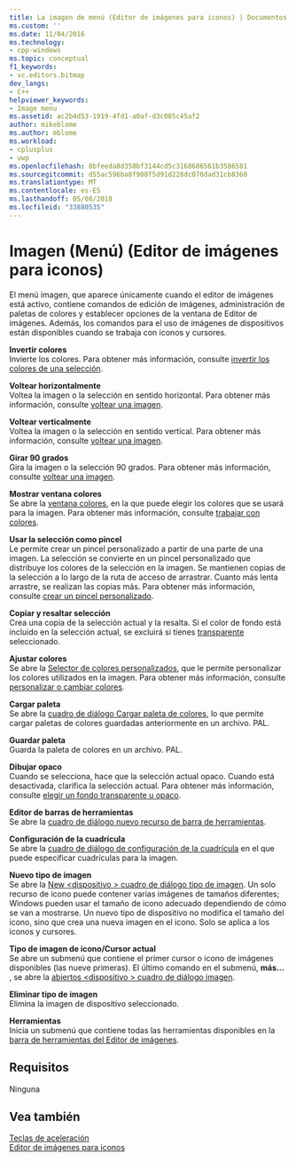 ```yaml
---
title: La imagen de menú (Editor de imágenes para iconos) | Documentos de Microsoft
ms.custom: ''
ms.date: 11/04/2016
ms.technology:
- cpp-windows
ms.topic: conceptual
f1_keywords:
- vc.editors.bitmap
dev_langs:
- C++
helpviewer_keywords:
- Image menu
ms.assetid: ac2b4d53-1919-4fd1-a0af-d3c085c45af2
author: mikeblome
ms.author: mblome
ms.workload:
- cplusplus
- uwp
ms.openlocfilehash: 8bfeeda8d358bf3144cd5c3168686561b3586581
ms.sourcegitcommit: d55ac596ba8f908f5d91d228dc070dad31cb8360
ms.translationtype: MT
ms.contentlocale: es-ES
ms.lasthandoff: 05/08/2018
ms.locfileid: "33880535"
---
```

# <a name="image-menu-image-editor-for-icons"></a>Imagen (Menú) (Editor de imágenes para iconos)
El menú imagen, que aparece únicamente cuando el editor de imágenes está activo, contiene comandos de edición de imágenes, administración de paletas de colores y establecer opciones de la ventana de Editor de imágenes. Además, los comandos para el uso de imágenes de dispositivos están disponibles cuando se trabaja con iconos y cursores.  
  
 **Invertir colores**  
 Invierte los colores. Para obtener más información, consulte [invertir los colores de una selección](../windows/inverting-the-colors-in-a-selection-image-editor-for-icons.md).  
  
 **Voltear horizontalmente**  
 Voltea la imagen o la selección en sentido horizontal. Para obtener más información, consulte [voltear una imagen](../windows/flipping-an-image-image-editor-for-icons.md).  
  
 **Voltear verticalmente**  
 Voltea la imagen o la selección en sentido vertical. Para obtener más información, consulte [voltear una imagen](../windows/flipping-an-image-image-editor-for-icons.md).  
  
 **Girar 90 grados**  
 Gira la imagen o la selección 90 grados. Para obtener más información, consulte [voltear una imagen](../windows/flipping-an-image-image-editor-for-icons.md).  
  
 **Mostrar ventana colores**  
 Se abre la [ventana colores](../windows/colors-window-image-editor-for-icons.md), en la que puede elegir los colores que se usará para la imagen. Para obtener más información, consulte [trabajar con colores](../windows/working-with-color-image-editor-for-icons.md).  
  
 **Usar la selección como pincel**  
 Le permite crear un pincel personalizado a partir de una parte de una imagen. La selección se convierte en un pincel personalizado que distribuye los colores de la selección en la imagen. Se mantienen copias de la selección a lo largo de la ruta de acceso de arrastrar. Cuanto más lenta arrastre, se realizan las copias más. Para obtener más información, consulte [crear un pincel personalizado](../windows/creating-a-custom-brush-image-editor-for-icons.md).  
  
 **Copiar y resaltar selección**  
 Crea una copia de la selección actual y la resalta. Si el color de fondo está incluido en la selección actual, se excluirá si tienes [transparente](../windows/choosing-a-transparent-or-opaque-background-image-editor-for-icons.md) seleccionado.  
  
 **Ajustar colores**  
 Se abre la [Selector de colores personalizados](../windows/custom-color-selector-dialog-box-image-editor-for-icons.md), que le permite personalizar los colores utilizados en la imagen. Para obtener más información, consulte [personalizar o cambiar colores](../windows/customizing-or-changing-colors-image-editor-for-icons.md).  
  
 **Cargar paleta**  
 Se abre la [cuadro de diálogo Cargar paleta de colores](../windows/load-palette-colors-dialog-box-image-editor-for-icons.md), lo que permite cargar paletas de colores guardadas anteriormente en un archivo. PAL.  
  
 **Guardar paleta**  
 Guarda la paleta de colores en un archivo. PAL.  
  
 **Dibujar opaco**  
 Cuando se selecciona, hace que la selección actual opaco. Cuando está desactivada, clarifica la selección actual. Para obtener más información, consulte [elegir un fondo transparente u opaco](../windows/choosing-a-transparent-or-opaque-background-image-editor-for-icons.md).  
  
 **Editor de barras de herramientas**  
 Se abre la [cuadro de diálogo nuevo recurso de barra de herramientas](../windows/new-toolbar-resource-dialog-box.md).  
  
 **Configuración de la cuadrícula**  
 Se abre la [cuadro de diálogo de configuración de la cuadrícula](../windows/grid-settings-dialog-box-image-editor-for-icons.md) en el que puede especificar cuadrículas para la imagen.  
  
 **Nuevo tipo de imagen**  
 Se abre la [New \<dispositivo > cuadro de diálogo tipo de imagen](../windows/new-device-image-type-dialog-box-image-editor-for-icons.md). Un solo recurso de icono puede contener varias imágenes de tamaños diferentes; Windows pueden usar el tamaño de icono adecuado dependiendo de cómo se van a mostrarse. Un nuevo tipo de dispositivo no modifica el tamaño del icono, sino que crea una nueva imagen en el icono. Solo se aplica a los iconos y cursores.  
  
 **Tipo de imagen de icono/Cursor actual**  
 Se abre un submenú que contiene el primer cursor o icono de imágenes disponibles (las nueve primeras). El último comando en el submenú, **más...** , se abre la [abiertos \<dispositivo > cuadro de diálogo imagen](../windows/open-device-image-dialog-box-image-editor-for-icons.md).  
  
 **Eliminar tipo de imagen**  
 Elimina la imagen de dispositivo seleccionado.  
  
 **Herramientas**  
 Inicia un submenú que contiene todas las herramientas disponibles en la [barra de herramientas del Editor de imágenes](../windows/toolbar-image-editor-for-icons.md).  
  
## <a name="requirements"></a>Requisitos  
 Ninguna  
  
## <a name="see-also"></a>Vea también  
 [Teclas de aceleración](../windows/accelerator-keys-image-editor-for-icons.md)   
 [Editor de imágenes para iconos](../windows/image-editor-for-icons.md)

